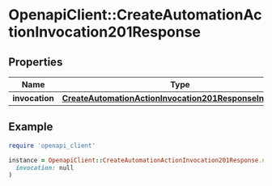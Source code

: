 # OpenapiClient::CreateAutomationActionInvocation201Response

## Properties

| Name | Type | Description | Notes |
| ---- | ---- | ----------- | ----- |
| **invocation** | [**CreateAutomationActionInvocation201ResponseInvocation**](CreateAutomationActionInvocation201ResponseInvocation.md) |  |  |

## Example

```ruby
require 'openapi_client'

instance = OpenapiClient::CreateAutomationActionInvocation201Response.new(
  invocation: null
)
```

